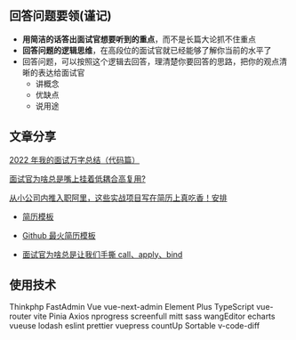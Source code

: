 ## 回答问题要领(谨记)

- **用简洁的话答出面试官想要听到的重点**，而不是长篇大论抓不住重点
- **回答问题的逻辑思维**，在高段位的面试官就已经能够了解你当前的水平了
- 回答问题，可以按照这个逻辑去回答，理清楚你要回答的思路，把你的观点清晰的表达给面试官
  - 讲概念
  - 优缺点
  - 说用途

## 文章分享

[2022 年我的面试万字总结（代码篇）](https://juejin.cn/post/7151221875224346637)

[面试官为啥总是嘴上挂着低耦合高复用?](https://juejin.cn/post/7143873919412355109)

[从小公司内推入职阿里，这些实战项目写在简历上真吃香！安排](https://juejin.cn/post/7143812283109408782)

- [简历模板](https://www.processon.com/view/link/61c53fb31efad45a2b42afd9#map)
- [Github 最火简历模板](https://github.com/FrontEndGitHub/FrontEndGitHub/issues/15)

- [面试官为啥总是让我们手撕 call、apply、bind](https://juejin.cn/post/7128233572380442660 'https://juejin.cn/post/7128233572380442660')

## 使用技术

Thinkphp
FastAdmin
Vue
vue-next-admin
Element Plus
TypeScript
vue-router
vite
Pinia
Axios
nprogress
screenfull
mitt
sass
wangEditor
echarts
vueuse
lodash
eslint
prettier
vuepress
countUp
Sortable
v-code-diff
